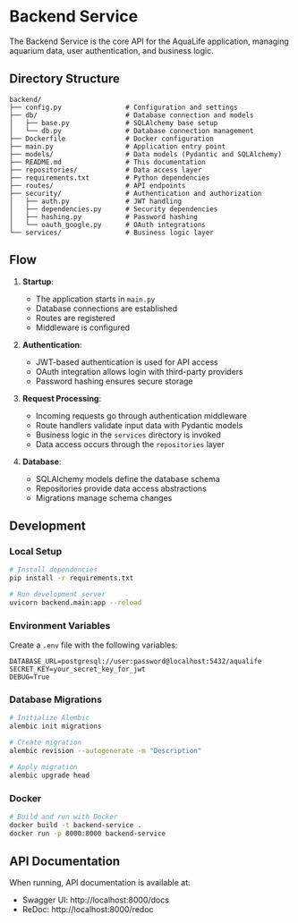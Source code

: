 # Backend Service

The Backend Service is the core API for the AquaLife application, managing aquarium data, user authentication, and business logic.

## Directory Structure

```
backend/
├── config.py                # Configuration and settings
├── db/                      # Database connection and models
│   ├── base.py              # SQLAlchemy base setup
│   └── db.py                # Database connection management
├── Dockerfile               # Docker configuration
├── main.py                  # Application entry point
├── models/                  # Data models (Pydantic and SQLAlchemy)
├── README.md                # This documentation
├── repositories/            # Data access layer
├── requirements.txt         # Python dependencies
├── routes/                  # API endpoints
├── security/                # Authentication and authorization
│   ├── auth.py              # JWT handling
│   ├── dependencies.py      # Security dependencies
│   ├── hashing.py           # Password hashing
│   └── oauth_google.py      # OAuth integrations
└── services/                # Business logic layer
```

## Flow

1. **Startup**: 
   - The application starts in `main.py`
   - Database connections are established
   - Routes are registered
   - Middleware is configured

2. **Authentication**:
   - JWT-based authentication is used for API access
   - OAuth integration allows login with third-party providers
   - Password hashing ensures secure storage

3. **Request Processing**:
   - Incoming requests go through authentication middleware
   - Route handlers validate input data with Pydantic models
   - Business logic in the `services` directory is invoked
   - Data access occurs through the `repositories` layer

4. **Database**:
   - SQLAlchemy models define the database schema
   - Repositories provide data access abstractions
   - Migrations manage schema changes

## Development

### Local Setup

```bash
# Install dependencies
pip install -r requirements.txt

# Run development server
uvicorn backend.main:app --reload
```

### Environment Variables

Create a `.env` file with the following variables:

```
DATABASE_URL=postgresql://user:password@localhost:5432/aqualife
SECRET_KEY=your_secret_key_for_jwt
DEBUG=True
```

### Database Migrations

```bash
# Initialize Alembic
alembic init migrations

# Create migration
alembic revision --autogenerate -m "Description"

# Apply migration
alembic upgrade head
```

### Docker

```bash
# Build and run with Docker
docker build -t backend-service .
docker run -p 8000:8000 backend-service
```

## API Documentation

When running, API documentation is available at:
- Swagger UI: http://localhost:8000/docs
- ReDoc: http://localhost:8000/redoc 